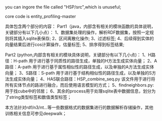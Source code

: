you can ingore the file called "HSP/src",which is unuseful;

core code is entity_profiling-master

具体包含两个部分的内容：
Part1（java，内部含有相关的模块函数的具体说明，关键部分有以下几小点）：
1、数据集处理的操作，解析RDF数据集，按照一定规则将其插入sqlite表保存;
2、区间离散化操作;
3、过滤标签;
4、后续得到实体的向量结果后进行cos计算操作，估量标签;
5、排序得到标签结果;

Part2 (python,内部含有相关的模块具体说明，关键部分有以下几小点)：
1、H路径：H-path 用于进行基于同质性的路径生成，单独的H方法生成实体向量；
2、A路径：A-path 用于进行基于属性相似性的路径生成，以及单独的A方法生成实体向量；
3、S路径：S-path 用于进行基于结构相似性的路径生成，以及单独的S方法生成实体向量；
4、HAS联合路径：HSP_combine_seq.py 该文件用于进行将所有实体节点的路进行融合，而后使用语言模型的方式；
5、findneighbors.py:用于找cube中的邻居；
6、其余的process用于处理sqlite表中数据信息，划分为了string类型标签和数值类型标签；

本方法针对rdf/n3/nt...等一些数据格式的数据集进行的数据解析存储操作，其他训练相关信息可参见deepwalk；
